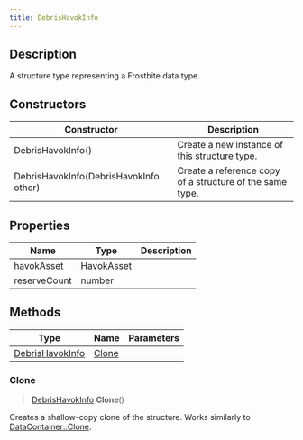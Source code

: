```yaml
---
title: DebrisHavokInfo
---
```

## Description

A structure type representing a Frostbite data type.

## Constructors

| Constructor                            | Description                                              |
| -------------------------------------- | -------------------------------------------------------- |
| DebrisHavokInfo()                      | Create a new instance of this structure type.            |
| DebrisHavokInfo(DebrisHavokInfo other) | Create a reference copy of a structure of the same type. |

## Properties

| Name         | Type                     | Description |
| ------------ | ------------------------ | ----------- |
| havokAsset   | [HavokAsset](HavokAsset) |             |
| reserveCount | number                   |             |

## Methods

| Type                               | Name            | Parameters |
| ---------------------------------- | --------------- | ---------- |
| [DebrisHavokInfo](DebrisHavokInfo) | [Clone](#clone) |            |

### Clone

> [DebrisHavokInfo](DebrisHavokInfo) **Clone**()

Creates a shallow-copy clone of the structure. Works similarly to [DataContainer::Clone](/vext/ref/shared/class/datacontainer#clone).

